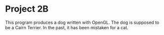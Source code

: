 Project 2B
==========

This program produces a dog written with OpenGL. The dog is supposed to be a Cairn Terrier. In the past, it has been mistaken for a cat.
